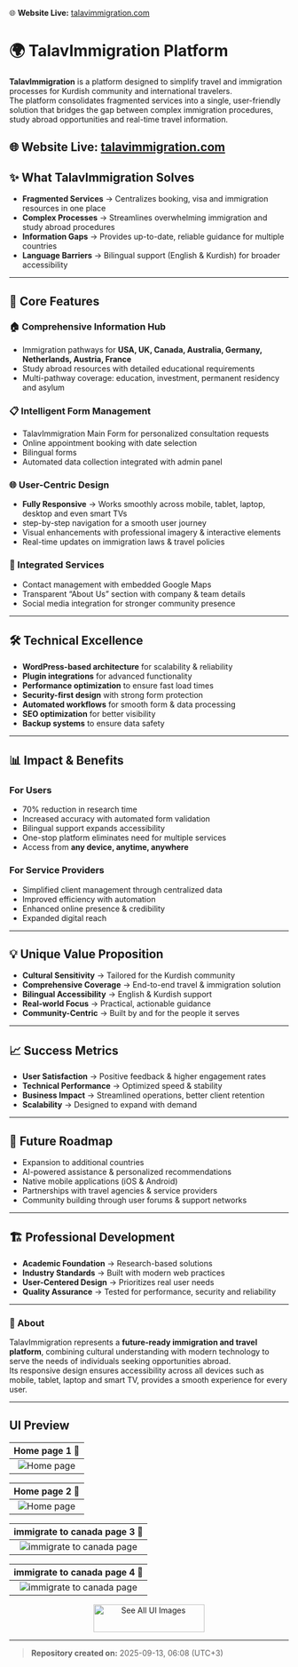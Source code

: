 🌐 **Website Live:** [talavimmigration.com](https://talavimmigration.com)

# 🌍 TalavImmigration Platform

**TalavImmigration** is a platform designed to simplify travel and immigration processes for Kurdish community and international travelers.  
The platform consolidates fragmented services into a single, user-friendly solution that bridges the gap between complex immigration procedures, study abroad opportunities and real-time travel information.

🌐 **Website Live:** [talavimmigration.com](https://talavimmigration.com)
---

## ✨ What TalavImmigration Solves
- **Fragmented Services** → Centralizes booking, visa and immigration resources in one place  
- **Complex Processes** → Streamlines overwhelming immigration and study abroad procedures  
- **Information Gaps** → Provides up-to-date, reliable guidance for multiple countries  
- **Language Barriers** → Bilingual support (English & Kurdish) for broader accessibility  

---

## 🚀 Core Features
### 🏠 Comprehensive Information Hub
- Immigration pathways for **USA, UK, Canada, Australia, Germany, Netherlands, Austria, France**  
- Study abroad resources with detailed educational requirements  
- Multi-pathway coverage: education, investment, permanent residency and asylum  

### 📋 Intelligent Form Management
- TalavImmigration Main Form for personalized consultation requests  
- Online appointment booking with date selection  
- Bilingual forms 
- Automated data collection integrated with admin panel  

### 🌐 User-Centric Design
- **Fully Responsive** → Works smoothly across mobile, tablet, laptop, desktop and even smart TVs  
- step-by-step navigation for a smooth user journey  
- Visual enhancements with professional imagery & interactive elements  
- Real-time updates on immigration laws & travel policies  

### 📍 Integrated Services
- Contact management with embedded Google Maps  
- Transparent “About Us” section with company & team details  
- Social media integration for stronger community presence  

---

## 🛠️ Technical Excellence
- **WordPress-based architecture** for scalability & reliability  
- **Plugin integrations** for advanced functionality  
- **Performance optimization** to ensure fast load times  
- **Security-first design** with strong form protection  
- **Automated workflows** for smooth form & data processing  
- **SEO optimization** for better visibility  
- **Backup systems** to ensure data safety  

---

## 📊 Impact & Benefits
### For Users
- 70% reduction in research time  
- Increased accuracy with automated form validation  
- Bilingual support expands accessibility
- One-stop platform eliminates need for multiple services  
- Access from **any device, anytime, anywhere**  

### For Service Providers
- Simplified client management through centralized data  
- Improved efficiency with automation  
- Enhanced online presence & credibility  
- Expanded digital reach  

---

## 💡 Unique Value Proposition
- **Cultural Sensitivity** → Tailored for the Kurdish community  
- **Comprehensive Coverage** → End-to-end travel & immigration solution  
- **Bilingual Accessibility** → English & Kurdish support  
- **Real-world Focus** → Practical, actionable guidance  
- **Community-Centric** → Built by and for the people it serves  

---

## 📈 Success Metrics
- **User Satisfaction** → Positive feedback & higher engagement rates  
- **Technical Performance** → Optimized speed & stability  
- **Business Impact** → Streamlined operations, better client retention  
- **Scalability** → Designed to expand with demand  

---

## 🔮 Future Roadmap
- Expansion to additional countries  
- AI-powered assistance & personalized recommendations  
- Native mobile applications (iOS & Android)  
- Partnerships with travel agencies & service providers  
- Community building through user forums & support networks  

---

## 🏗️ Professional Development
- **Academic Foundation** → Research-based solutions  
- **Industry Standards** → Built with modern web practices  
- **User-Centered Design** → Prioritizes real user needs  
- **Quality Assurance** → Tested for performance, security and reliability  

---

### 📌 About
TalavImmigration represents a **future-ready immigration and travel platform**, combining cultural understanding with modern technology to serve the needs of individuals seeking opportunities abroad.  
Its responsive design ensures accessibility across all devices such as mobile, tablet, laptop and smart TV, provides a smooth experience for every user.

---

## UI Preview

|Home page 1 🔽|
|:---------------:|
|![Home page ](docs/ui/Home-page-1.png)|

|Home page 2 🔽|
|:---------------:|
|![Home page ](docs\ui\home-page-2.png)|

|immigrate to canada page 3 🔽|
|:---------------:|
|![immigrate to canada page ](docs\ui\immigrate-to-canada-page-3.png)|

|immigrate to canada page 4 🔽|
|:---------------:|
|![immigrate to canada page ](docs\ui\immigrate-to-canada-page-4.png)|
<p align="center">
  <a href="docs/ui-gallery.md">
    <img src="https://img.shields.io/badge/See%20All%20UI%20Images-2b90d9" alt="See All UI Images" width="200" height="50">
  </a>
</p>

---
> **Repository created on:** 2025-09-13, 06:08 (UTC+3)
